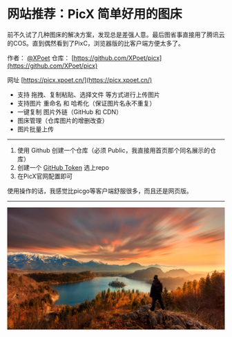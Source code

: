 # 网站推荐：PicX 简单好用的图床


前不久试了几种图床的解决方案，发现总是差强人意。最后图省事直接用了腾讯云的COS。直到偶然看到了PixC，浏览器版的比客户端方便太多了。

作者： [@XPoet](https://xpoet.cn/)
仓库： [https://github.com/XPoet/picx](https://github.com/XPoet/picx)

网址 
[https://picx.xpoet.cn/](https://picx.xpoet.cn/)


* 支持 拖拽、复制粘贴、选择文件 等方式进行上传图片
* 支持图片 重命名 和 哈希化（保证图片名永不重复）
* 一键复制 图片外链（GitHub 和 CDN）
* 图床管理（仓库图片的增删改查）
* 图片批量上传

---

1. 使用 Github 创建一个仓库（必须 Public，我直接用首页那个同名展示的仓库）
2. 创建一个 [GitHub Token](https://github.com/settings/tokens/new) 选上repo
3. 在PicX官网配置即可

使用操作的话，我感觉比picgo等客户端舒服很多，而且还是网页版。



---




![](https://raw.githubusercontent.com/BeyondXinXin/BeyondXinXIn/main/PixX/程序人生.19r7xgrosnhc.jpg)






